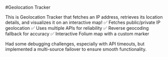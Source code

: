 #Geolocation Tracker

This is Geolocation Tracker that fetches an IP address, retrieves its location details, and visualizes it on an interactive map! 
✅ Fetches public/private IP geolocation
✅ Uses multiple APIs for reliability
✅ Reverse geocoding fallback for accuracy
✅ Interactive Folium map with a custom marker

Had some debugging challenges, especially with API timeouts, but implemented a multi-source failover to ensure smooth functionality.
